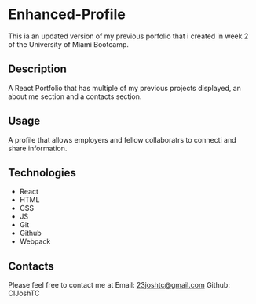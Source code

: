 # Enhanced-Profile
This ia an updated version of my previous porfolio that i created in week 2 of the University of Miami Bootcamp.
 
 
## Description
A React Portfolio that has multiple of my previous projects displayed, an about me section and a contacts section.

## Usage
A profile that allows employers and fellow collaboratrs to connecti and share information.

## Technologies
- React
- HTML
- CSS
- JS
- Git
- Github
- Webpack

## Contacts
Please feel free to contact me at
Email: 23joshtc@gmail.com
Github: CIJoshTC

